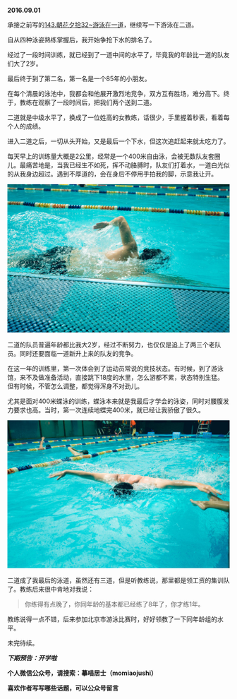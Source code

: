 
          
            
**2016.09.01**

承接之前写的[143.朝花夕拾32~游泳在一道](https://www.jianshu.com/p/f13f8e8af266)，继续写一下游泳在二道。

自从四种泳姿熟练掌握后，我开始争抢下水的排名了。

经过了一段时间训练，就已经到了一道中间的水平了，毕竟我的年龄比一道的队友们大了2岁。

最后终于到了第二名，第一名是一个85年的小朋友。

在每个清晨的泳池中，我都会和他展开激烈地竞争，双方互有胜场，难分高下。终于，教练在观察了一段时间后，把我们两个送到二道。

二道就是中级水平了，换成了一位姓高的女教练，话很少，手里握着秒表，看着每个人的成绩。

进入二道之后，一切从头开始，又是最后一个下水，但这次追赶起来就太吃力了。

每天早上的训练量大概是2公里，经常是一个400米自由泳，会被无数队友套圈儿。最痛苦地是，当我已经生不如死，挥不动胳膊时，队友们打着水，一道白光似的从我身边超过。遇到不厚道的，会在身后不停用手拍我的脚，示意我让开。




![](img/51001-772187850642613a.jpg)




二道的队员普遍年龄都比我大2岁，经过不断努力，也仅仅是追上了两三个老队员。同时还要面临一道新升上来的队友的竞争。

在这一年的训练里，第一次体会到了运动员常说的竞技状态。有时候，到了游泳馆，来不及做准备活动，直接跳下18度的水里，怎么游都不累，状态特别生猛。但有时候，不管怎么调整，都觉得浑身不对劲儿。

尤其是面对400米蝶泳的训练，蝶泳本来就是我最后才学会的泳姿，同时对腰腹发力要求也高。当时，第一次连续地蝶完400米，就已经让我骄傲了很久。




![](img/51001-da31ac8349ed96c6.jpg)




二道成了我最后的泳道，虽然还有三道，但是听教练说，那里都是领工资的集训队了。教练后来很中肯地对我说：
>你练得有点晚了，你同年龄的基本都已经练了8年了，你才练1年。



教练说得一点不错，后来参加北京市游泳比赛时，好好领教了一下同年龄组的水平。

未完待续。


***下期预告：开学啦***


**个人微信公众号，请搜索：摹喵居士（momiaojushi）**

**喜欢作者写写哪些话题，可以公众号留言**

          
        